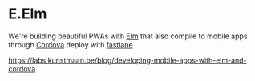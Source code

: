# E.Elm



We're building beautiful PWAs with [Elm](http://elm-lang.org/) that also compile to mobile apps through [Cordova](https://cordova.apache.org/) deploy with [fastlane](https://github.com/fastlane)


https://labs.kunstmaan.be/blog/developing-mobile-apps-with-elm-and-cordova
